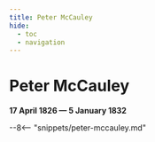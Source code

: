 ```yaml
---
title: Peter McCauley
hide:
  - toc
  - navigation 
---
```


# Peter McCauley

**17 April 1826 — 5 January 1832**

--8<-- "snippets/peter-mccauley.md"

